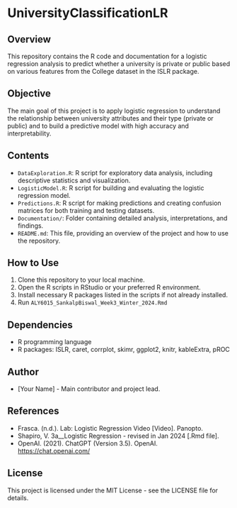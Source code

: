 # UniversityClassificationLR

## Overview
This repository contains the R code and documentation for a logistic regression analysis to predict whether a university is private or public based on various features from the College dataset in the ISLR package.

## Objective
The main goal of this project is to apply logistic regression to understand the relationship between university attributes and their type (private or public) and to build a predictive model with high accuracy and interpretability.

## Contents
- `DataExploration.R`: R script for exploratory data analysis, including descriptive statistics and visualization.
- `LogisticModel.R`: R script for building and evaluating the logistic regression model.
- `Predictions.R`: R script for making predictions and creating confusion matrices for both training and testing datasets.
- `Documentation/`: Folder containing detailed analysis, interpretations, and findings.
- `README.md`: This file, providing an overview of the project and how to use the repository.

## How to Use
1. Clone this repository to your local machine.
2. Open the R scripts in RStudio or your preferred R environment.
3. Install necessary R packages listed in the scripts if not already installed.
4. Run `ALY6015_SankalpBiswal_Week3_Winter_2024.Rmd`

## Dependencies
- R programming language
- R packages: ISLR, caret, corrplot, skimr, ggplot2, knitr, kableExtra, pROC

## Author
- [Your Name] - Main contributor and project lead.

## References
- Frasca. (n.d.). Lab: Logistic Regression Video [Video]. Panopto.
- Shapiro, V. 3a__Logistic Regression - revised in Jan 2024 [.Rmd file].
- OpenAI. (2021). ChatGPT (Version 3.5). OpenAI. <https://chat.openai.com/>

## License
This project is licensed under the MIT License - see the LICENSE file for details.
